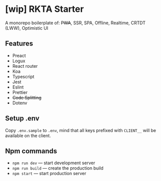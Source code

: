# [wip] RKTA Starter

A monorepo boilerplate of: ~~PWA~~, SSR, SPA, Offline, Realtime, CRTDT (LWW), Optimistic UI

## Features

- Preact
- Logux
- React router
- Koa
- Typescript
- Jest
- Eslint
- Prettier
- ~~Code Splitting~~
- Dotenv

## Setup .env

Copy `.env.sample` to `.env`, mind that all keys prefixed with `CLIENT__` will be available on the client.

## Npm commands

- `npm run dev` — start development server
- `npm run build` — create the production build
- `npm start` — start production server
